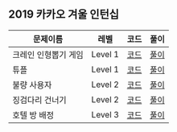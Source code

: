 ## 2019 카카오 겨울 인턴십

|문제이름|레벨|코드|풀이|
|--|--|--|--|
|크레인 인형뽑기 게임|Level 1|[코드](./Q-01.java)|[풀이](https://velog.io/@jwkim/2019-kakao-winter-internship-dolls)|
|튜플|Level 1|[코드](./Q-02.java)|[풀이](https://velog.io/@jwkim/2019-kakao-winter-internship-tuple)|
|불량 사용자|Level 2|[코드](./Q-03.java)|[풀이](https://velog.io/@jwkim/2019-kakao-winter-internship-bad-user)|
|징검다리 건너기|Level 2|[코드](./Q-04.java)|[풀이](https://velog.io/@jwkim/2019-kakao-winter-internship-stepping-stone)|
|호텔 방 배정|Level 3|[코드](./Q-05.java)|[풀이](https://velog.io/@jwkim/2019-kakao-winter-internship-hotel)|
